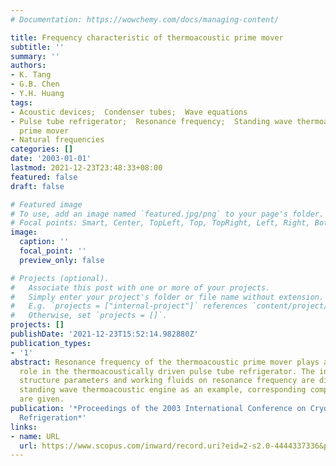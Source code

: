 ```yaml
---
# Documentation: https://wowchemy.com/docs/managing-content/

title: Frequency characteristic of thermoacoustic prime mover
subtitle: ''
summary: ''
authors:
- K. Tang
- G.B. Chen
- Y.H. Huang
tags:
- Acoustic devices;  Condenser tubes;  Wave equations
- Pulse tube refrigerator;  Resonance frequency;  Standing wave thermoacoustic engine;  Thermoacoustic
  prime mover
- Natural frequencies
categories: []
date: '2003-01-01'
lastmod: 2021-12-23T23:48:33+08:00
featured: false
draft: false

# Featured image
# To use, add an image named `featured.jpg/png` to your page's folder.
# Focal points: Smart, Center, TopLeft, Top, TopRight, Left, Right, BottomLeft, Bottom, BottomRight.
image:
  caption: ''
  focal_point: ''
  preview_only: false

# Projects (optional).
#   Associate this post with one or more of your projects.
#   Simply enter your project's folder or file name without extension.
#   E.g. `projects = ["internal-project"]` references `content/project/deep-learning/index.md`.
#   Otherwise, set `projects = []`.
projects: []
publishDate: '2021-12-23T15:52:14.982880Z'
publication_types:
- '1'
abstract: Resonance frequency of the thermoacoustic prime mover plays an important
  role in the thermoacoustically driven pulse tube refrigerator. The influences of
  structure parameters and working fluids on resonance frequency are discussed. With
  standing wave thermoacoustic engine as an example, corresponding computed results
  are given.
publication: '*Proceedings of the 2003 International Conference on Cryogenics and
  Refrigeration*'
links:
- name: URL
  url: https://www.scopus.com/inward/record.uri?eid=2-s2.0-4444337336&partnerID=40&md5=870dcbe05e34a9fd24b466f8842dc646
---
```

